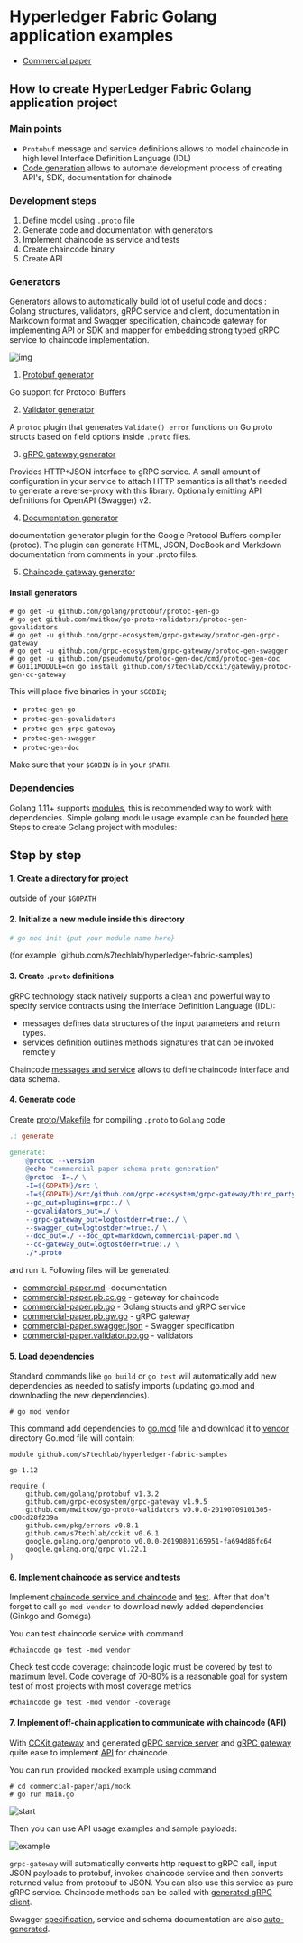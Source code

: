 # Hyperledger Fabric Golang application examples


* [Commercial paper](commercial-paper)


## How to create HyperLedger Fabric Golang application project

### Main points

* `Protobuf` message and service definitions allows to model chaincode in high level Interface Definition Language (IDL)
* [Code generation](https://blog.golang.org/generate) allows to automate development process 
   of creating API's, SDK, documentation for chainode


### Development steps

1. Define model using `.proto` file
2. Generate code and documentation with generators
3. Implement chaincode as service and tests 
4. Create chaincode binary
5. Create API

### Generators

Generators allows to automatically build lot of useful code and docs : Golang structures, 
validators, gRPC service and client, documentation in Markdown format and Swagger specification,
chaincode gateway for implementing API or SDK and mapper for embedding strong typed gRPC service
to chaincode implementation.

![img](commercial-paper/docs/img/cc-code-gen.png)

1. [Protobuf generator](https://github.com/golang/protobuf)

Go support for Protocol Buffers

2. [Validator generator](https://github.com/mwitkow/go-proto-validators)

A `protoc` plugin that generates `Validate() error` functions on Go proto structs based on field options inside
 `.proto` files.

3. [gRPC gateway generator](https://github.com/grpc-ecosystem/grpc-gateway)

Provides HTTP+JSON interface to gRPC service. A small amount of configuration in your service to attach HTTP semantics 
is all that's needed to generate a reverse-proxy with this library. Optionally emitting API definitions for
OpenAPI (Swagger) v2.

4. [Documentation generator](https://github.com/pseudomuto/protoc-gen-doc)

documentation generator plugin for the Google Protocol Buffers compiler (protoc). 
The plugin can generate HTML, JSON, DocBook and Markdown documentation from comments in your .proto files.

5. [Chaincode gateway generator](https://github.com/s7techlab/cckit/tree/master/gateway)

#### Install generators

```shell
# go get -u github.com/golang/protobuf/protoc-gen-go
# go get github.com/mwitkow/go-proto-validators/protoc-gen-govalidators
# go get -u github.com/grpc-ecosystem/grpc-gateway/protoc-gen-grpc-gateway
# go get -u github.com/grpc-ecosystem/grpc-gateway/protoc-gen-swagger
# go get -u github.com/pseudomuto/protoc-gen-doc/cmd/protoc-gen-doc
# GO111MODULE=on go install github.com/s7techlab/cckit/gateway/protoc-gen-cc-gateway
```

This will place five binaries in your `$GOBIN`;

* `protoc-gen-go`
* `protoc-gen-govalidators`
* `protoc-gen-grpc-gateway`
* `protoc-gen-swagger`
* `protoc-gen-doc`

Make sure that your `$GOBIN` is in your `$PATH`.

### Dependencies

Golang 1.11+ supports [modules](https://blog.golang.org/using-go-modules), this is recommended
way to work with dependencies. Simple golang module usage example can be founded 
[here](https://github.com/golang/go/wiki/Modules#quick-start). Steps to create Golang project with modules:


## Step by step

#### 1. Create a directory for project 

outside of your `$GOPATH`

#### 2. Initialize a new module inside this directory
 
```bash
# go mod init {put your module name here}  
```

(for example `github.com/s7techlab/hyperledger-fabric-samples)

#### 3. Create `.proto` definitions 
 
gRPC technology stack natively supports a clean and powerful way to specify service contracts using the Interface
Definition Language (IDL):
* messages defines data structures of the input parameters and return types.
* services definition outlines methods signatures that can be invoked remotely

Chaincode [messages and service](commercial-paper/proto/commercial-paper.proto) allows to define chaincode interface and
data schema.


#### 4. Generate code 

Create [proto/Makefile](commercial-paper/proto/Makefile) for compiling `.proto` to `Golang` code

```Makefile
.: generate

generate:
	@protoc --version
	@echo "commercial paper schema proto generation"
	@protoc -I=./ \
	-I=${GOPATH}/src \
	-I=${GOPATH}/src/github.com/grpc-ecosystem/grpc-gateway/third_party/googleapis \
	--go_out=plugins=grpc:./ \
	--govalidators_out=./ \
	--grpc-gateway_out=logtostderr=true:./ \
	--swagger_out=logtostderr=true:./ \
	--doc_out=./ --doc_opt=markdown,commercial-paper.md \
	--cc-gateway_out=logtostderr=true:./ \
	./*.proto
```

and run it. Following files will be generated:

* [commercial-paper.md](commercial-paper/proto/commercial-paper.md) -documentation
* [commercial-paper.pb.cc.go](commercial-paper/proto/commercial-paper.pb.cc.go) - gateway for chaincode
* [commercial-paper.pb.go](commercial-paper/proto/commercial-paper.pb.go) - Golang structs and gRPC service
* [commercial-paper.pb.gw.go](commercial-paper/proto/commercial-paper.pb.gw.go) - gRPC gateway
* [commercial-paper.swagger.json](commercial-paper/proto/commercial-paper.swagger.json) - Swagger specification
* [commercial-paper.validator.pb.go](commercial-paper/proto/commercial-paper.validator.pb.go) - validators

#### 5. Load dependencies

Standard commands like `go build` or `go test` will automatically add new dependencies as needed to 
satisfy imports (updating go.mod and downloading the new dependencies).

`# go mod vendor`

This command add dependencies to [go.mod](go.mod) file and download it to [vendor](vendor) directory
Go.mod file will contain:

```
module github.com/s7techlab/hyperledger-fabric-samples

go 1.12

require (
	github.com/golang/protobuf v1.3.2
	github.com/grpc-ecosystem/grpc-gateway v1.9.5
	github.com/mwitkow/go-proto-validators v0.0.0-20190709101305-c00cd28f239a
	github.com/pkg/errors v0.8.1
	github.com/s7techlab/cckit v0.6.1
	google.golang.org/genproto v0.0.0-20190801165951-fa694d86fc64
	google.golang.org/grpc v1.22.1
)
```

#### 6. Implement chaincode as service and tests

Implement [chaincode service and chaincode](commercial-paper/chaincode/chaincode.go) and 
[test](commercial-paper/chaincode/chaincode_test.go). After that don't forget to call `go mod vendor`
to download newly added dependencies  (Ginkgo and Gomega)

You can test chaincode service with command

`#chaincode go test -mod vendor`

Check test code coverage: chaincode logic must be covered by test to maximum level. Code coverage of 70-80% is a 
reasonable goal for system test of most projects with most coverage metrics

`#chaincode go test -mod vendor -coverage`


#### 7. Implement off-chain application to communicate with chaincode (API)

With [CCKit gateway](https://github.com/s7techlab/cckit/tree/master/gateway) and generated 
[gRPC service server](commercial-paper/proto/commercial-paper.pb.go) and [gRPC gateway](commercial-paper/proto/commercial-paper.pb.gw.go)
quite ease to implement [API](commercial-paper/api) for chaincode.

You can run provided mocked example using command
```
# cd commercial-paper/api/mock
# go run main.go
```

![start](commercial-paper/docs/img/gateway-mocked-start.png)

Then you can use API usage examples and sample payloads:

![example](commercial-paper/docs/img/gateway-mocked-usage.png)

`grpc-gateway` will automatically converts http request to gRPC call, input JSON payloads to protobuf, invokes chaincode 
service and then converts returned value from protobuf to JSON. You can also use this service as pure gRPC service. 
Chaincode methods can be called with [generated gRPC client](commercial-paper/proto/commercial-paper.pb.go). 

Swagger [specification](commercial-paper/proto/commercial-paper.swagger.json), service and schema documentation are also 
[auto-generated](commercial-paper/proto/commercial-paper.md).





